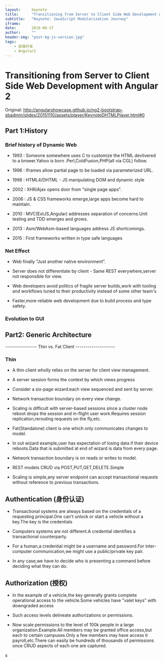 ```yaml
---
layout:     keynote
title:      "Transitioning from Server to Client Side Web Development with Angular 2"
subtitle:   "Keynote: JavaScript Modularization Journey"
iframe:     
date:       2016-06-17
author:     ""
header-img: "post-bg-js-version.jpg"
tags:
    - 前端开发
    - Angular2
---
```

# Transitioning from Server to Client Side Web Development with Angular 2

Original:   http://angularshowcase.github.io/ng2-bootstrap-sbadmin/slides/20151110/assets/player/KeynoteDHTMLPlayer.html#0

## Part 1:History

### Brief history of Dynamic Web

  - 1993 : Someone somewhere uses C to customize the HTML devlivered to a brower.Yahoo is born .Perl,ColdFusion,PHP(all via CGL) follow.

  - 1996 : Iframes allow partial page to be loaded via parameterized URL.

  - 1998 : HTML4/DHTML - JS manipulating DOM and dynamic style

  - 2002 : XHR/Ajax opens door from "single page apps".

  - 2006 : JS & CSS frameworks emerge,large apps become hard to maintain.

  - 2010 : MVC(ExtJS,Angular) addresses separation of concerns.Unit testing and TDD emerges and grows.

  - 2013 : Asm/WebAsm-based languages address JS shortcomings.

  - 2015 : First frameworks written in type safe languages

### Net Effect

  - Web finally "Just another native environment".

  - Server does not differentiate by client - Same REST everywhere,server not responsible for view.

  - Web developers avoid politics of fragile server builds,work with tooling and workflows tuned to their productivity instead of some other team's

  - Faster,more reliable web development due to build process and type safety.

### Evolution to GUI




## Part2: Generic Architecture

---------------- Thin vs. Fat Client --------------------

### Thin

  - A thin client wholly relies on the server for client view management.

  - A server session forms the context by which views progress

  - Consider a six-page wizard:each view sequenced and sent by server.

  - Network transaction boundary on every view change.

  - Scaling is difficult with server-based sessions since a cluster node reboot drops the session and in-flight user work.Requires session replication,rerouting requests on the fly,etc.

  - Fat(Standalone) client is one which only communicates changes to model.

  - In out wizard example,user has expectation of losing data if their device reboots.Data that is submitted at end of wizard is data from every page.

  - Network transaction boundary is on reads or writes to model.

  - REST models CRUD via POST,PUT,GET,DELETE.Simple

  - Scaling is simple,any server endpoint can accept transactional requests without reference to previous transactions.

## Authentication (身份认证)

 - Transactional systems are always based on the credentials of a requesting principal.One can't unlock or start a vehicle without a key.The key is the credentials

 - Computers systems are not different.A credential identifies a transactional counterparty.

 - For a human,a credential might be a username and password.For inter-computer communication,we might use a public/private key pair.

 - In any case,we have to decide who is presenting a command before deciding what they can do.

## Authorization (授权)

 - In the example of a vehicle,the key generally grants complete operational access to the vehicle.Some vehicles have "valet keys" with downgraded access

 - Such access levels delineate authorizations or permissions.

 - Now scale permissions to the level of 100k people in a large organization.Example:All members may be granted office access,but each to certain campuses.Only a few members may have access ti payroll,etc.There can easily be hundreds of thousands of permissions once CRUD aspects of each one are captured.

































s
